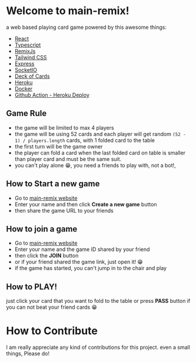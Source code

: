 # Welcome to main-remix!

a web based playing card game powered by this awesome things:
- [React](https://reactjs.org/) 
- [Typescript](https://www.typescriptlang.org/)
- [RemixJs](https://remix.run)
- [Tailwind CSS](https://tailwindcss.com/) 
- [Express](https://expressjs.com/)
- [SocketIO](https://socket.io/)
- [Deck of Cards](https://deckofcardsapi.com/)
- [Heroku](https://www.heroku.com/)
- [Docker](https://www.docker.com/)
- [Github Action - Heroku Deploy](https://github.com/AkhileshNS/heroku-deploy)

## Game Rule
- the game will be limited to max 4 players
- the game will be using 52 cards and each player will get random `(52 - 1) / players.length` cards, with 1 folded card to the table
- the first turn will be the game owner
- the player can fold a card when the last folded card on table is smaller than player card and must be the same suit.
- you can't play alone 😁, you need a friends to play with, not a bot!, 

## How to Start a new game
- Go to [main-remix website](https://main-remix.herokuapp.com)
- Enter your name and then click **Create a new game** button
- then share the game URL to your friends

## How to join a game
- Go to [main-remix website](https://main-remix.herokuapp.com)
- Enter your name and the game ID shared by your friend
- then click the **JOIN** button
- or if your friend shared the game link, just open it! 😁
- if the game has started, you can't jump in to the chair and play

## How to PLAY!
just click your card that you want to fold to the table or press **PASS** button if you can not beat your friend cards 😁

# How to Contribute
I am really appreciate any kind of contributions for this project. even a small things, Please do!

